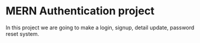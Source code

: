 # MERN Authentication project

In this project we are going to make a login, signup, detail update, password reset system.